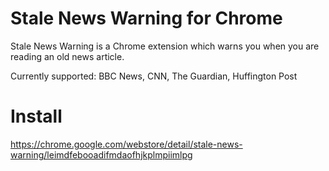 # Stale News Warning for Chrome
Stale News Warning is a Chrome extension which warns you when you are reading 
an old news article.

Currently supported: BBC News, CNN, The Guardian, Huffington Post

# Install
https://chrome.google.com/webstore/detail/stale-news-warning/leimdfebooadifmdaofhjkplmpiimlpg

